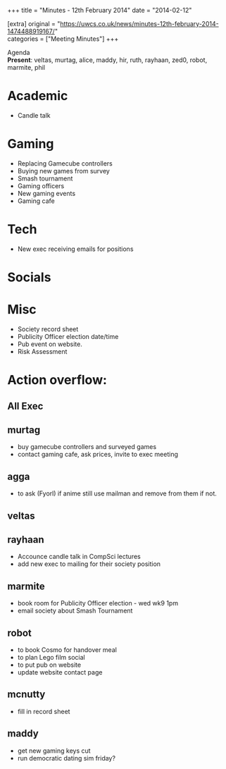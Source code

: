 +++
title = "Minutes - 12th February 2014"
date = "2014-02-12"

[extra]
original = "https://uwcs.co.uk/news/minutes-12th-february-2014-1474488919167/"    
categories = ["Meeting Minutes"]
+++

Agenda  
**Present**: veltas, murtag, alice, maddy, hir, ruth, rayhaan, zed0, robot, marmite, phil

# Academic

  - Candle talk

# Gaming

  - Replacing Gamecube controllers
  - Buying new games from survey
  - Smash tournament
  - Gaming officers
  - New gaming events
  - Gaming cafe

# Tech

  - New exec receiving emails for positions

# Socials

# Misc

  - Society record sheet
  - Publicity Officer election date/time
  - Pub event on website.
  - Risk Assessment

# Action overflow:

## All Exec

## murtag

  - buy gamecube controllers and surveyed games
  - contact gaming cafe, ask prices, invite to exec meeting

## agga

  - to ask (Fyorl) if anime still use mailman and remove from them if not.

## veltas

## rayhaan

  - Accounce candle talk in CompSci lectures
  - add new exec to mailing for their society position

## marmite

  - book room for Publicity Officer election - wed wk9 1pm
  - email society about Smash Tournament

## robot

  - to book Cosmo for handover meal
  - to plan Lego film social
  - to put pub on website
  - update website contact page

## mcnutty

  - fill in record sheet

## maddy

  - get new gaming keys cut
  - run democratic dating sim friday?
